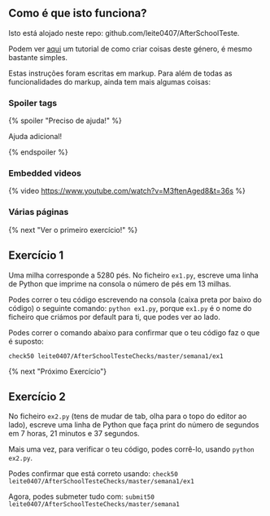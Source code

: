 ## Como é que isto funciona?

Isto está alojado neste repo: github.com/leite0407/AfterSchoolTeste. 

Podem ver [aqui](https://cs50.readthedocs.io/lab/) um tutorial de como criar coisas deste género, é mesmo bastante simples.

Estas instruções foram escritas em markup. Para além de todas as funcionalidades do markup, ainda tem mais algumas coisas:

### Spoiler tags

{% spoiler "Preciso de ajuda!" %}

Ajuda adicional!

{% endspoiler %}

### Embedded videos

{% video https://www.youtube.com/watch?v=M3ftenAged8&t=36s %}


### Várias páginas

{% next "Ver o primeiro exercício!" %}

## Exercício 1

Uma milha corresponde a 5280 pés. No ficheiro `ex1.py`, escreve uma linha de Python que imprime na consola o número de pés em 13 milhas.

Podes correr o teu código escrevendo na consola (caixa preta por baixo do código) o seguinte comando: `python ex1.py`, porque `ex1.py` é o nome do ficheiro que criámos por default para ti, que podes ver ao lado.

Podes correr o comando abaixo para confirmar que o teu código faz o que é suposto:

`check50 leite0407/AfterSchoolTesteChecks/master/semana1/ex1`

{% next "Próximo Exercício"}

## Exercício 2

No ficheiro `ex2.py` (tens de mudar de tab, olha para o topo do editor ao lado), escreve uma linha de Python que faça print do número de segundos em 7 horas, 21 minutos e 37 segundos.

Mais uma vez, para verificar o teu código, podes corrê-lo, usando `python ex2.py`.

Podes confirmar que está correto usando: `check50 leite0407/AfterSchoolTesteChecks/master/semana1/ex1`

Agora, podes submeter tudo com: `submit50 leite0407/AfterSchoolTesteChecks/master/semana1`
